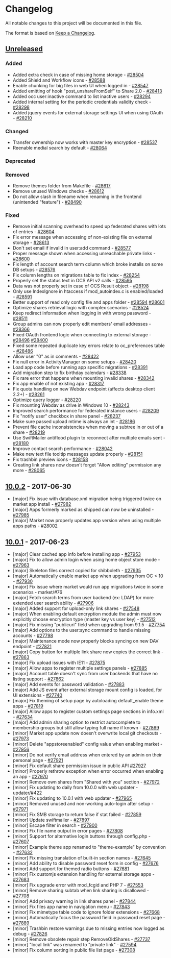 # Changelog

All notable changes to this project will be documented in this file.

The format is based on [Keep a Changelog](http://keepachangelog.com/en/1.0.0/).

## [Unreleased]
### Added
- Added extra check in case of missing home storage - [#28504](https://github.com/owncloud/issues/28504)
- Added Shield and Workflow icons - [#28588](https://github.com/owncloud/issues/28588)
- Enable chunking for big files in web UI when logged in - [#28547](https://github.com/owncloud/issues/28547)
- Added emitting of hook "post_unshareFromSelf" to Share 2.0 - [#28413](https://github.com/owncloud/issues/28413)
- Added occ user:inactive command to list inactive users - [#28294](https://github.com/owncloud/issues/28294)
- Added internal setting for the periodic credentials validity check - [#28298](https://github.com/owncloud/issues/28298)
- Added jquery events for external storage settings UI when using OAuth - [#28210](https://github.com/owncloud/issues/28210)

### Changed
- Transfer ownership now works with master key encryption - [#28537](https://github.com/owncloud/issues/28537)
- Reenable medial search by default - [#28064](https://github.com/owncloud/issues/28064)

### Deprecated
### Removed
- Remove themes folder from Makefile - [#28617](https://github.com/owncloud/issues/28617)
- Remove unused Windows checks - [#28612](https://github.com/owncloud/issues/28612)
- Do not allow slash in filename when renaming in the frontend (unintended "feature") - [#28490](https://github.com/owncloud/issues/28490)

### Fixed
- Remove initial scanning overhead to speed up federated shares with lots of entries - [#28604](https://github.com/owncloud/issues/28604)
- Fix error message when accessing of non-existing file on external storage - [#28613](https://github.com/owncloud/issues/28613)
- Don't set email if invalid in user:add command - [#28577](https://github.com/owncloud/issues/28577)
- Proper message shown when accessing unreachable private links - [#28600](https://github.com/owncloud/issues/28600)
- Fix length of account search term column which broke installs on some DB setups - [#28576](https://github.com/owncloud/issues/28576)
- Fix column lengths on migrations table to fix index - [#28254](https://github.com/owncloud/issues/28254)
- Properly set the status text in OCS API v2 calls - [#28595](https://github.com/owncloud/issues/28595)
- Data was not properly set in case of OCS Result object - [#28198](https://github.com/owncloud/issues/28198)
- Only use IndexIgnore in htaccess if mod_autoindex.c is enabled/loaded - [#28591](https://github.com/owncloud/issues/28591)
- Better support of read only config file and apps folder - [#28594](https://github.com/owncloud/issues/28594) [#28601](https://github.com/owncloud/issues/28601)
- Optimize shares retrieval logic with complex scenarios - [#28524](https://github.com/owncloud/issues/28524)
- Keep redirect information when logging in with wrong password - [#28511](https://github.com/owncloud/issues/28511)
- Group admins can now properly edit members' email addresses - [#28366](https://github.com/owncloud/issues/28366)
- Fixed OAuth frontend logic when connecting to external storage - [#28496](https://github.com/owncloud/issues/28496) [#28400](https://github.com/owncloud/issues/28400)
- Fixed some repeated duplicate key errors relate to oc_preferences table - [#28486](https://github.com/owncloud/issues/28486)
- Allow user "0" as in comments - [#28422](https://github.com/owncloud/issues/28422)
- Fix null error in ActivityManager on some setups - [#28420](https://github.com/owncloud/issues/28420)
- Load app code before running app specific migrations - [#28391](https://github.com/owncloud/issues/28391)
- Add migration step to fix birthday calendars - [#28338](https://github.com/owncloud/issues/28338)
- Fix rare error that happens when mounting invalid shares - [#28342](https://github.com/owncloud/issues/28342)
- Fix app enable of not existing app - [#28317](https://github.com/owncloud/issues/28317)
- Fix quota handling on new Webdav endpoint (affects desktop client 2.2+) - [#28261](https://github.com/owncloud/issues/28261)
- Optimize query logger - [#28220](https://github.com/owncloud/issues/28220)
- Fix mounting Webdav as drive in Windows 10 - [#28243](https://github.com/owncloud/issues/28243)
- Improved search performance for federated instance users - [#28209](https://github.com/owncloud/issues/28209)
- Fix "notify user" checkbox in share panel - [#28237](https://github.com/owncloud/issues/28237)
- Make sure passed upload mtime is always an int - [#28186](https://github.com/owncloud/issues/28186)
- Prevent file cache inconsistencies when moving a subtree in or out of a share - [#28219](https://github.com/owncloud/issues/28219)
- Use SwiftMailer antiflood plugin to reconnect after multiple emails sent - [#28180](https://github.com/owncloud/issues/28180)
- Improve contact search performance - [#28042](https://github.com/owncloud/issues/28042)
- Make new text file tooltip messages update properly - [#28151](https://github.com/owncloud/issues/28151)
- Fix trashbin preview icons - [#28158](https://github.com/owncloud/issues/28158)
- Creating link shares now doesn't forget "Allow editing" permission any more - [#28065](https://github.com/owncloud/issues/28065)

## [10.0.2] - 2017-06-30

- [major] Fix issue with database.xml migration being triggered twice on market app install - [#27982](https://github.com/owncloud/issues/27982)
- [major] Apps formerly marked as shipped can now be uninstalled - [#27985](https://github.com/owncloud/issues/27985)
- [major] Market now properly updates app version when using multiple apps paths - [#28002](https://github.com/owncloud/issues/28002)

## [10.0.1] - 2017-06-23

- [major] Clear cached app info before installing app - [#27953](https://github.com/owncloud/issues/27953)
- [major] Fix to allow admin login when using home object store mode - [#27963](https://github.com/owncloud/issues/27963)
- [major] Skeleton files correct copied for shibboleth - [#27935](https://github.com/owncloud/issues/27935)
- [major] Automatically enable market app when upgrading from OC < 10 - [#27930](https://github.com/owncloud/issues/27930)
- [major] Fix issue where market would run app migrations twice in some scenarios - market/#76
- [major] Fetch search terms from user backend (ex: LDAP) for more extended user search ability - [#27906](https://github.com/owncloud/issues/27906)
- [major] Added support for upload-only link shares - [#27548](https://github.com/owncloud/issues/27548)
- [major] When enabling default encryption module the admin must now explicitly choose encryption type (master key vs user key) - [#27512](https://github.com/owncloud/issues/27512)
- [major] Fix missing "publicuri" field when upgrading from 9.1.5 - [#27754](https://github.com/owncloud/issues/27754)
- [major] Add options to the user:sync command to handle missing accounts - [#27798](https://github.com/owncloud/issues/27798)
- [major] Maintenance mode now properly blocks syncing on new DAV endpoint - [#27821](https://github.com/owncloud/issues/27821)
- [major] Copy button for multiple link share now copies the correct link - [#27863](https://github.com/owncloud/issues/27863)
- [major] Fix upload issues with IE11 - [#27875](https://github.com/owncloud/issues/27875)
- [major] Allow apps to register multiple settings panels - [#27885](https://github.com/owncloud/issues/27885)
- [major] Account table doesn't sync from user backends that have no listing support - [#27862](https://github.com/owncloud/issues/27862)
- [major] Add events for password validation - [#27883](https://github.com/owncloud/issues/27883)
- [major] Add JS event after external storage mount config is loaded, for UI extensions - [#27740](https://github.com/owncloud/issues/27740)
- [major] Fix theming of setup page by autoloading default_enable theme apps - [#27819](https://github.com/owncloud/issues/27819)
- [major] Allow apps to register custom settings page sections in info.xml - [#27634](https://github.com/owncloud/issues/27634)
- [major] Add admin sharing option to restrict autocomplete to membership groups but still allow typing full name if known - [#27869](https://github.com/owncloud/issues/27869)
- [minor] Market app update now doesn't overwrite local git checkouts - [#27973](https://github.com/owncloud/issues/27973)
- [minor] Delete "appstoreenabled" config value when enabling market - [#27956](https://github.com/owncloud/issues/27956)
- [minor] Do not verify email address when entered by an admin on their personal page - [#27921](https://github.com/owncloud/issues/27921)
- [minor] Fix default share permission issue in public API [#27927](https://github.com/owncloud/issues/27927)
- [minor] Properly rethrow exception when error occurred when enabling an app - [#27970](https://github.com/owncloud/issues/27970)
- [minor] Remove own shares from "Shared with you" section - [#27972](https://github.com/owncloud/issues/27972)
- [minor] Fix updating to daily from 10.0.0 with web updater - updater/#422
- [minor] Fix updating to 10.0.1 with web updater - [#27965](https://github.com/owncloud/issues/27965)
- [minor] Removed unused and non-working auto-login after setup - [#27971](https://github.com/owncloud/issues/27971)
- [minor] Fix SMB storage to return false if stat failed - [#27859](https://github.com/owncloud/issues/27859)
- [minor] Update swiftmailer - [#27897](https://github.com/owncloud/issues/27897)
- [minor] Escape filter in search - [#27900](https://github.com/owncloud/issues/27900)
- [minor] Fix file name output in error pages - [#27808](https://github.com/owncloud/issues/27808)
- [minor] Support for alternative login buttons through config.php - [#27607](https://github.com/owncloud/issues/27607)
- [minor] Example theme app renamed to "theme-example" by convention - [#27632](https://github.com/owncloud/issues/27632)
- [minor] Fix missing translation of built-in section names - [#27645](https://github.com/owncloud/issues/27645)
- [minor] Add ability to disable password reset form in config - [#27676](https://github.com/owncloud/issues/27676)
- [minor] Add support for themed radio buttons - [#27681](https://github.com/owncloud/issues/27681)
- [minor] Fix customjs extension handling for external storage apps - [#27683](https://github.com/owncloud/issues/27683)
- [minor] Fix upgrade error with mod_fcgid and PHP 7 - [#27553](https://github.com/owncloud/issues/27553)
- [minor] Remove sharing subtab when link sharing is disallowed - [#27708](https://github.com/owncloud/issues/27708)
- [minor] Add privacy warning in link shares panel - [#27844](https://github.com/owncloud/issues/27844)
- [minor] Fix files app name in navigation menu - [#27843](https://github.com/owncloud/issues/27843)
- [minor] Fix mimetype table code to ignore folder extensions - [#27668](https://github.com/owncloud/issues/27668)
- [minor] Automatically focus the password field in password reset page - [#27889](https://github.com/owncloud/issues/27889)
- [minor] Trashbin restore warnings due to missing entries now logged as debug - [#27826](https://github.com/owncloud/issues/27826)
- [minor] Remove obsolete repair step RemoveOldShares - [#27737](https://github.com/owncloud/issues/27737)
- [minor] "local link" was renamed to "private link" - [#27594](https://github.com/owncloud/issues/27594)
- [minor] Fix column sorting in public file list page - [#27308](https://github.com/owncloud/issues/27308)

[Unreleased]: https://github.com/owncloud/compare/v10.0.2...stable10
[10.0.2]: https://github.com/owncloud/compare/v10.0.1...v10.0.2
[10.0.1]: https://github.com/owncloud/compare/v10.0.0...v10.0.1

